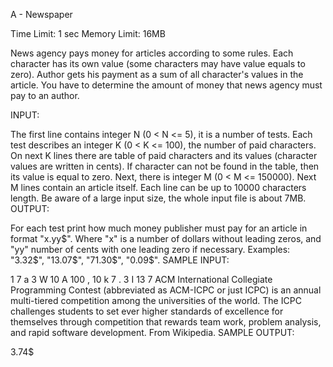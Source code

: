 A - Newspaper

Time Limit: 1 sec 
Memory Limit: 16MB

News agency pays money for articles according to some rules. Each character has its own value (some characters may have value equals to zero). Author gets his payment as a sum of all character's values in the article. You have to determine the amount of money that news agency must pay to an author.

INPUT:

The first line contains integer N (0 < N <= 5), it is a number of tests. Each test describes an integer K (0 < K <= 100), the number of paid characters. On next K lines there are table of paid characters and its values (character values are written in cents). If character can not be found in the table, then its value is equal to zero. Next, there is integer M (0 < M <= 150000). Next M lines contain an article itself. Each line can be up to 10000 characters length. Be aware of a large input size, the whole input file is about 7MB.
OUTPUT:

For each test print how much money publisher must pay for an article in format "x.yy$". Where "x" is a number of dollars without leading zeros, and "yy" number of cents with one leading zero if necessary. Examples: "3.32$", "13.07$", "71.30$", "0.09$".
SAMPLE INPUT:

1
7
a 3
W 10
A 100
, 10
k 7
. 3
I 13
7
ACM International Collegiate Programming Contest (abbreviated
as ACM-ICPC or just ICPC) is an annual multi-tiered competition
among the universities of the world. The ICPC challenges students
to set ever higher standards of excellence for themselves
through competition that rewards team work, problem analysis,
and rapid software development.
From Wikipedia.
SAMPLE OUTPUT:

3.74$
